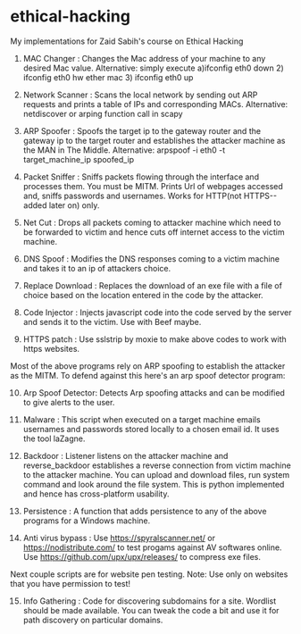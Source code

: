 # ethical-hacking
My implementations for Zaid Sabih's course on Ethical Hacking

1) MAC Changer     : Changes the Mac address of your machine to any desired Mac value. Alternative: simply execute a)ifconfig eth0 down 2) ifconfig eth0 hw ether mac 3) ifconfig eth0 up

2) Network Scanner : Scans the local network by sending out ARP requests and prints a table of IPs and corresponding MACs. Alternative: netdiscover or arping function call in scapy

3) ARP Spoofer     : Spoofs the target ip to the gateway router and the gateway ip to the target router and establishes the attacker machine as the MAN in The Middle. Alternative: arpspoof -i eth0 -t target_machine_ip spoofed_ip

4) Packet Sniffer  : Sniffs packets flowing through the interface and processes them. You must be MITM. Prints Url of webpages accessed and, sniffs passwords and usernames. Works for HTTP(not HTTPS--added later on) only.

5) Net Cut          : Drops all packets coming to attacker machine which need to be forwarded to victim and hence cuts off internet access to the victim machine.

6) DNS Spoof        : Modifies the DNS responses coming to a victim machine and takes it to an ip of attackers choice.

7) Replace Download : Replaces the download of an exe file with a file of choice based on the location entered in the code by the attacker.

8) Code Injector    : Injects javascript code into the code served by the server and sends it to the victim. Use with Beef maybe.

9) HTTPS patch : Use sslstrip by moxie to make above codes to work with https websites.

Most of the above programs rely on ARP spoofing to establish the attacker as the MITM. To defend against this here's an arp spoof detector program:

10) Arp Spoof Detector: Detects Arp spoofing attacks and can be modified to give alerts to the user.

11) Malware           : This script when executed on a target machine emails usernames and passwords stored locally to a chosen email id. It uses the tool laZagne.

12) Backdoor          : Listener listens on the attacker machine and reverse_backdoor establishes a reverse connection from victim machine to the attacker machine. You can upload and download files, run system command and look around the file system. This is python implemented and hence has cross-platform usability.

13) Persistence       : A function that adds persistence to any of the above programs for a Windows machine.

14) Anti virus bypass : Use https://spyralscanner.net/ or https://nodistribute.com/ to test progams against AV softwares online. Use https://github.com/upx/upx/releases/ to compress exe files.

Next couple scripts are for website pen testing. Note: Use only on websites that you have permission to  test!

15) Info Gathering    : Code for discovering subdomains for a site. Wordlist should be made available. You can tweak the code a bit and use it for path discovery on particular domains. 
